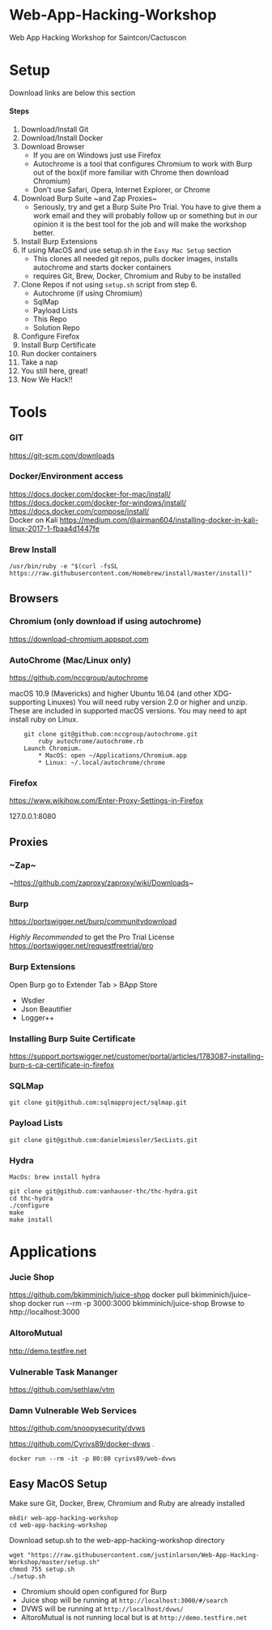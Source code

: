 # Web-App-Hacking-Workshop
Web App Hacking Workshop for Saintcon/Cactuscon
# Setup
Download links are below this section
#### Steps
1. Download/Install Git
2. Download/Install Docker
3. Download Browser
	* If you are on Windows just use Firefox
	* Autochrome is a tool that configures Chromium to work with Burp out of the box(if more familiar with Chrome then download Chromium) 
	* Don't use Safari, Opera, Internet Explorer, or Chrome
4. Download Burp Suite ~and Zap Proxies~
	* Seriously, try and get a Burp Suite Pro Trial. You have to give them a work email and they will probably follow up or something but in our opinion it is the best tool for the job and will make the workshop better. 
5. Install Burp Extensions 
6. If using MacOS and use setup.sh in the `Easy Mac Setup` section
	* This clones all needed git repos, pulls docker images, installs autochrome and starts docker containers
	* requires Git, Brew, Docker, Chromium and Ruby to be installed
7. Clone Repos if not using `setup.sh` script from step 6.
	* Autochrome (if using Chromium)
	* SqlMap
	* Payload Lists
	* This Repo
	* Solution Repo
8. Configure Firefox
9. Install Burp Certificate
10. Run docker containers
11. Take a nap
12. You still here, great!
13. Now We Hack!!	
# Tools
### GIT
https://git-scm.com/downloads
### Docker/Environment access
https://docs.docker.com/docker-for-mac/install/  
https://docs.docker.com/docker-for-windows/install/  
https://docs.docker.com/compose/install/  
Docker on Kali
	https://medium.com/@airman604/installing-docker-in-kali-linux-2017-1-fbaa4d1447fe
### Brew Install
```
/usr/bin/ruby -e "$(curl -fsSL https://raw.githubusercontent.com/Homebrew/install/master/install)"
```
## Browsers	
### Chromium (only download if using autochrome)
https://download-chromium.appspot.com

### AutoChrome (Mac/Linux only)
https://github.com/nccgroup/autochrome
		
macOS 10.9 (Mavericks) and higher 
Ubuntu 16.04 (and other XDG-supporting Linuxes) 
You will need ruby version 2.0 or higher and unzip. These are included in supported macOS versions. You may need to apt install ruby on Linux.
		
		git clone git@github.com:nccgroup/autochrome.git
	        ruby autochrome/autochrome.rb
		Launch Chromium.
			* MacOS: open ~/Applications/Chromium.app
			* Linux: ~/.local/autochrome/chrome
### Firefox 
https://www.wikihow.com/Enter-Proxy-Settings-in-Firefox
	
127.0.0.1:8080
## Proxies
### ~Zap~
~https://github.com/zaproxy/zaproxy/wiki/Downloads~
### Burp
https://portswigger.net/burp/communitydownload
		
*Highly Recommended* to get the Pro Trial License 
https://portswigger.net/requestfreetrial/pro
		
### Burp Extensions
Open Burp go to Extender Tab > BApp Store  
* Wsdler
* Json Beautifier
* Logger++	

### Installing Burp Suite Certificate
https://support.portswigger.net/customer/portal/articles/1783087-installing-burp-s-ca-certificate-in-firefox

### SQLMap
```
git clone git@github.com:sqlmapproject/sqlmap.git
```
### Payload Lists
```
git clone git@github.com:danielmiessler/SecLists.git
```
### Hydra
```
MacOs: brew install hydra
```
```
git clone git@github.com:vanhauser-thc/thc-hydra.git
cd thc-hydra
./configure
make 
make install
```

# Applications 		
### Jucie Shop
https://github.com/bkimminich/juice-shop
	docker pull bkimminich/juice-shop
	docker run --rm -p 3000:3000 bkimminich/juice-shop
	Browse to http://localhost:3000 

### AltoroMutual
http://demo.testfire.net

### Vulnerable Task Mananger

https://github.com/sethlaw/vtm

### Damn Vulnerable Web Services 

https://github.com/snoopysecurity/dvws

https://github.com/Cyrivs89/docker-dvws . 
```
docker run --rm -it -p 80:80 cyrivs89/web-dvws
```
	
## Easy MacOS Setup
Make sure Git, Docker, Brew, Chromium and Ruby are already installed
``` 
mkdir web-app-hacking-workshop
cd web-app-hacking-workshop
```
Download setup.sh to the web-app-hacking-workshop directory
```
wget "https://raw.githubusercontent.com/justinlarson/Web-App-Hacking-Workshop/master/setup.sh"
chmod 755 setup.sh
./setup.sh
```
* Chromium should open configured for Burp
* Juice shop will be running at `http://localhost:3000/#/search`
* DVWS will be running at `http://localhost/dvws/`
* AltoroMutual is not running local but is at `http://demo.testfire.net`
